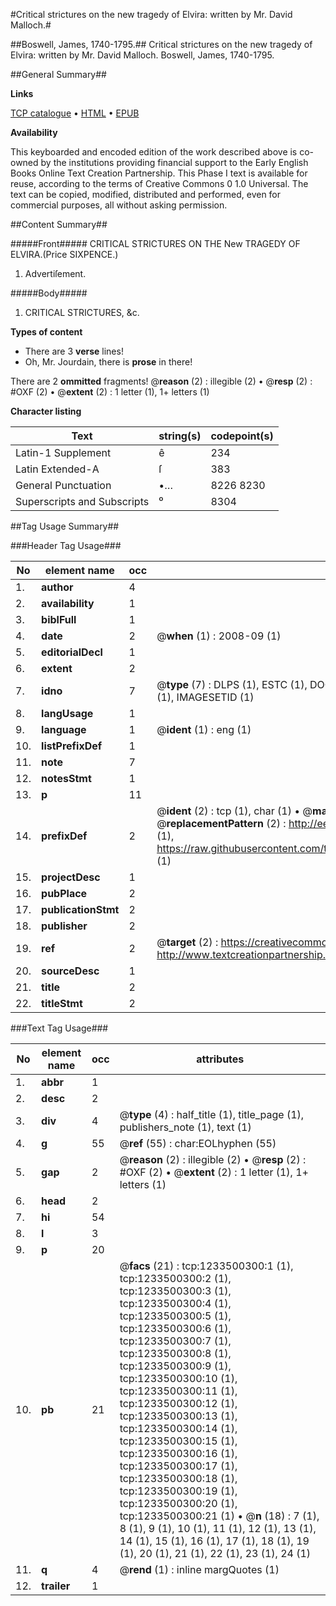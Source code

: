 #Critical strictures on the new tragedy of Elvira: written by Mr. David Malloch.#

##Boswell, James, 1740-1795.##
Critical strictures on the new tragedy of Elvira: written by Mr. David Malloch.
Boswell, James, 1740-1795.

##General Summary##

**Links**

[TCP catalogue](http://www.ota.ox.ac.uk/tcp/)  • 
[HTML](http://tei.it.ox.ac.uk/tcp/Texts-HTML/free/004/004780459.html)  • 
[EPUB](http://tei.it.ox.ac.uk/tcp/Texts-EPUB/free/004/004780459.epub)

**Availability**

This keyboarded and encoded edition of the
	       work described above is co-owned by the institutions
	       providing financial support to the Early English Books
	       Online Text Creation Partnership. This Phase I text is
	       available for reuse, according to the terms of Creative
	       Commons 0 1.0 Universal. The text can be copied,
	       modified, distributed and performed, even for
	       commercial purposes, all without asking permission.


##Content Summary##

#####Front#####
CRITICAL STRICTURES ON THE New TRAGEDY OF ELVIRA.(Price SIXPENCE.)
1. Advertiſement.

#####Body#####

1. CRITICAL STRICTURES, &c.

**Types of content**

  * There are 3 **verse** lines!
  * Oh, Mr. Jourdain, there is **prose** in there!

There are 2 **ommitted** fragments! 
 @__reason__ (2) : illegible (2)  •  @__resp__ (2) : #OXF (2)  •  @__extent__ (2) : 1 letter (1), 1+ letters (1)

**Character listing**


|Text|string(s)|codepoint(s)|
|---|---|---|
|Latin-1 Supplement|ê|234|
|Latin Extended-A|ſ|383|
|General Punctuation|•…|8226 8230|
|Superscripts             and Subscripts|⁰|8304|

##Tag Usage Summary##

###Header Tag Usage###

|No|element name|occ|attributes|
|---|---|---|---|
|1.|__author__|4||
|2.|__availability__|1||
|3.|__biblFull__|1||
|4.|__date__|2| @__when__ (1) : 2008-09 (1)|
|5.|__editorialDecl__|1||
|6.|__extent__|2||
|7.|__idno__|7| @__type__ (7) : DLPS (1), ESTC (1), DOCNO (1), TCP (1), GALEDOCNO (1), CONTENTSET (1), IMAGESETID (1)|
|8.|__langUsage__|1||
|9.|__language__|1| @__ident__ (1) : eng (1)|
|10.|__listPrefixDef__|1||
|11.|__note__|7||
|12.|__notesStmt__|1||
|13.|__p__|11||
|14.|__prefixDef__|2| @__ident__ (2) : tcp (1), char (1)  •  @__matchPattern__ (2) : ([0-9\-]+):([0-9IVX]+) (1), (.+) (1)  •  @__replacementPattern__ (2) : http://eebo.chadwyck.com/downloadtiff?vid=$1&page=$2 (1), https://raw.githubusercontent.com/textcreationpartnership/Texts/master/tcpchars.xml#$1 (1)|
|15.|__projectDesc__|1||
|16.|__pubPlace__|2||
|17.|__publicationStmt__|2||
|18.|__publisher__|2||
|19.|__ref__|2| @__target__ (2) : https://creativecommons.org/publicdomain/zero/1.0/ (1), http://www.textcreationpartnership.org/docs/. (1)|
|20.|__sourceDesc__|1||
|21.|__title__|2||
|22.|__titleStmt__|2||


###Text Tag Usage###

|No|element name|occ|attributes|
|---|---|---|---|
|1.|__abbr__|1||
|2.|__desc__|2||
|3.|__div__|4| @__type__ (4) : half_title (1), title_page (1), publishers_note (1), text (1)|
|4.|__g__|55| @__ref__ (55) : char:EOLhyphen (55)|
|5.|__gap__|2| @__reason__ (2) : illegible (2)  •  @__resp__ (2) : #OXF (2)  •  @__extent__ (2) : 1 letter (1), 1+ letters (1)|
|6.|__head__|2||
|7.|__hi__|54||
|8.|__l__|3||
|9.|__p__|20||
|10.|__pb__|21| @__facs__ (21) : tcp:1233500300:1 (1), tcp:1233500300:2 (1), tcp:1233500300:3 (1), tcp:1233500300:4 (1), tcp:1233500300:5 (1), tcp:1233500300:6 (1), tcp:1233500300:7 (1), tcp:1233500300:8 (1), tcp:1233500300:9 (1), tcp:1233500300:10 (1), tcp:1233500300:11 (1), tcp:1233500300:12 (1), tcp:1233500300:13 (1), tcp:1233500300:14 (1), tcp:1233500300:15 (1), tcp:1233500300:16 (1), tcp:1233500300:17 (1), tcp:1233500300:18 (1), tcp:1233500300:19 (1), tcp:1233500300:20 (1), tcp:1233500300:21 (1)  •  @__n__ (18) : 7 (1), 8 (1), 9 (1), 10 (1), 11 (1), 12 (1), 13 (1), 14 (1), 15 (1), 16 (1), 17 (1), 18 (1), 19 (1), 20 (1), 21 (1), 22 (1), 23 (1), 24 (1)|
|11.|__q__|4| @__rend__ (1) : inline margQuotes (1)|
|12.|__trailer__|1||
